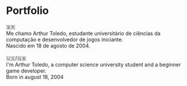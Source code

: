 # Portfolio
🇧🇷<br/> 
Me chamo Arthur Toledo, estudante universitário de ciências da computação e desenvolvedor de jogos iniciante.<br/>
Nascido em 18 de agosto de 2004.<br/>
<br/>
🇺🇸/🇬🇧<br/>
I'm Arthur Toledo, a computer science university student and a beginner game developer.<br/> 
Born in august 18, 2004<br/> 
